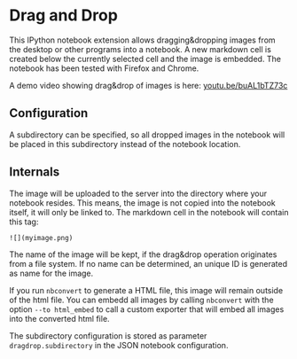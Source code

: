 Drag and Drop
=============

This IPython notebook extension allows dragging&dropping images from the desktop or other programs into a notebook. A new markdown cell is created below the currently selected cell and the image is embedded.
The notebook has been tested with Firefox and Chrome.

A demo video showing drag&drop of images is here:
[youtu.be/buAL1bTZ73c](http://youtu.be/buAL1bTZ73c)


Configuration
-------------

A subdirectory can be specified, so all dropped images in the notebook  will be placed in this
subdirectory instead of the notebook location.


Internals
---------

The image will be uploaded to the server into the directory where your notebook resides. This means, the image is not copied into the notebook itself, it will only be linked to. The markdown cell in the notebook will contain this tag:

```
![](myimage.png)
```

The name of the image will be kept, if the drag&drop operation originates from a file system.
If no name can be determined, an unique ID is generated as name for the image.

If you run `nbconvert` to generate a HTML file, this image will remain outside of the html file. 
You can embedd all images by calling `nbconvert` with the option `--to html_embed` to call a 
custom exporter that will embed all images into the converted html file.

The subdirectory configuration is stored as parameter `dragdrop.subdirectory` in the JSON notebook
configuration.
